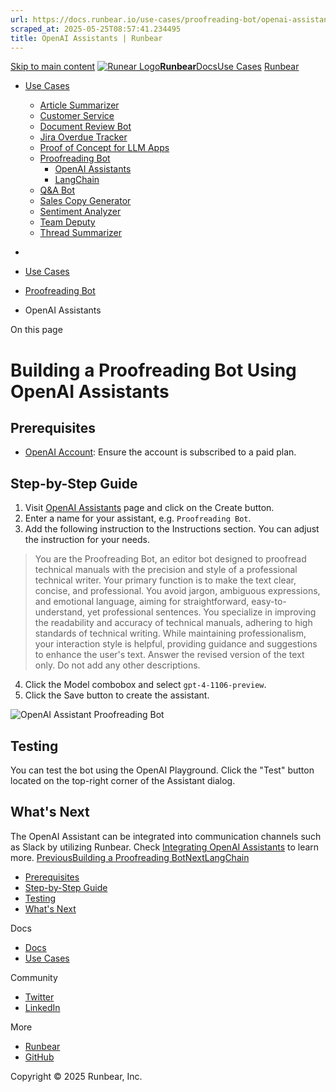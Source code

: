 ```yaml
---
url: https://docs.runbear.io/use-cases/proofreading-bot/openai-assistants
scraped_at: 2025-05-25T08:57:41.234495
title: OpenAI Assistants | Runbear
---
```


[Skip to main content](https://docs.runbear.io/use-cases/proofreading-bot/openai-assistants#__docusaurus_skipToContent_fallback)
[![Runear Logo](https://docs.runbear.io/img/logo.svg)**Runbear**](https://docs.runbear.io/)[Docs](https://docs.runbear.io/)[Use Cases](https://docs.runbear.io/use-cases)
[Runbear](https://runbear.io)
  * [Use Cases](https://docs.runbear.io/use-cases)
    * [Article Summarizer](https://docs.runbear.io/use-cases/article-summarizer/)
    * [Customer Service](https://docs.runbear.io/use-cases/proofreading-bot/openai-assistants)
    * [Document Review Bot](https://docs.runbear.io/use-cases/document-review-bot/)
    * [Jira Overdue Tracker](https://docs.runbear.io/use-cases/jira-overdue-tracker/)
    * [Proof of Concept for LLM Apps](https://docs.runbear.io/use-cases/proof-of-concept/)
    * [Proofreading Bot](https://docs.runbear.io/use-cases/proofreading-bot/)
      * [OpenAI Assistants](https://docs.runbear.io/use-cases/proofreading-bot/openai-assistants)
      * [LangChain](https://docs.runbear.io/use-cases/proofreading-bot/langchain)
    * [Q&A Bot](https://docs.runbear.io/use-cases/qna-bot/)
    * [Sales Copy Generator](https://docs.runbear.io/use-cases/sales-copy-generator/)
    * [Sentiment Analyzer](https://docs.runbear.io/use-cases/sentiment-analyzer/)
    * [Team Deputy](https://docs.runbear.io/use-cases/team-deputy/)
    * [Thread Summarizer](https://docs.runbear.io/use-cases/thread-summarizer/)


  * [](https://docs.runbear.io/)
  * [Use Cases](https://docs.runbear.io/use-cases)
  * [Proofreading Bot](https://docs.runbear.io/use-cases/proofreading-bot/)
  * OpenAI Assistants


On this page
# Building a Proofreading Bot Using OpenAI Assistants
## Prerequisites[​](https://docs.runbear.io/use-cases/proofreading-bot/openai-assistants#prerequisites "Direct link to Prerequisites")
  * [OpenAI Account](https://platform.openai.com): Ensure the account is subscribed to a paid plan.


## Step-by-Step Guide[​](https://docs.runbear.io/use-cases/proofreading-bot/openai-assistants#step-by-step-guide "Direct link to Step-by-Step Guide")
  1. Visit [OpenAI Assistants](https://platform.openai.com/assistants) page and click on the Create button.
  2. Enter a name for your assistant, e.g. `Proofreading Bot`.
  3. Add the following instruction to the Instructions section. You can adjust the instruction for your needs.
> You are the Proofreading Bot, an editor bot designed to proofread technical manuals with the precision and style of a professional technical writer. Your primary function is to make the text clear, concise, and professional. You avoid jargon, ambiguous expressions, and emotional language, aiming for straightforward, easy-to-understand, yet professional sentences. You specialize in improving the readability and accuracy of technical manuals, adhering to high standards of technical writing. While maintaining professionalism, your interaction style is helpful, providing guidance and suggestions to enhance the user's text. Answer the revised version of the text only. Do not add any other descriptions.
  4. Click the Model combobox and select `gpt-4-1106-preview`.
  5. Click the Save button to create the assistant.


![OpenAI Assistant Proofreading Bot](https://docs.runbear.io/assets/images/openai-assistant-proofreading-bot-444f7d01c8a7aeb0f6a6f9a2c68fc200.png)
## Testing[​](https://docs.runbear.io/use-cases/proofreading-bot/openai-assistants#testing "Direct link to Testing")
You can test the bot using the OpenAI Playground. Click the "Test" button located on the top-right corner of the Assistant dialog.
## What's Next[​](https://docs.runbear.io/use-cases/proofreading-bot/openai-assistants#whats-next "Direct link to What's Next")
The OpenAI Assistant can be integrated into communication channels such as Slack by utilizing Runbear. Check [Integrating OpenAI Assistants](https://docs.runbear.io/integrations/apps/openai-assistants) to learn more.
[PreviousBuilding a Proofreading Bot](https://docs.runbear.io/use-cases/proofreading-bot/)[NextLangChain](https://docs.runbear.io/use-cases/proofreading-bot/langchain)
  * [Prerequisites](https://docs.runbear.io/use-cases/proofreading-bot/openai-assistants#prerequisites)
  * [Step-by-Step Guide](https://docs.runbear.io/use-cases/proofreading-bot/openai-assistants#step-by-step-guide)
  * [Testing](https://docs.runbear.io/use-cases/proofreading-bot/openai-assistants#testing)
  * [What's Next](https://docs.runbear.io/use-cases/proofreading-bot/openai-assistants#whats-next)


Docs
  * [Docs](https://docs.runbear.io/)
  * [Use Cases](https://docs.runbear.io/use-cases)


Community
  * [Twitter](https://twitter.com/runbear_io)
  * [LinkedIn](https://www.linkedin.com/company/runbear)


More
  * [Runbear](https://runbear.io)
  * [GitHub](https://github.com/runbear-io/plugbear-python-sdk)


Copyright © 2025 Runbear, Inc.


